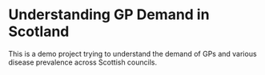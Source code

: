 # Understanding GP Demand in Scotland

This is a demo project trying to understand the demand of GPs and various disease prevalence across Scottish councils. 